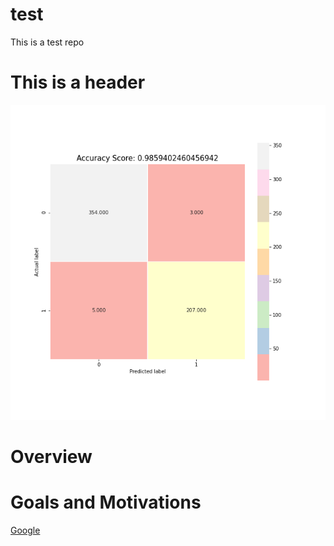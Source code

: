 # test
This is a test repo

# This is a header


<img src = "images/test_image.png" width = 550 />

# Overview

# Goals and Motivations
[Google](google.com)
